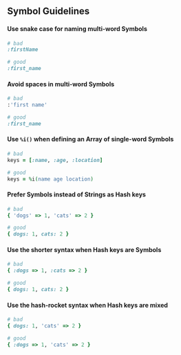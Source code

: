 ## Symbol Guidelines


#### Use snake case for naming multi-word Symbols

```ruby
# bad
:firstName

# good
:first_name
```


#### Avoid spaces in multi-word Symbols

```ruby
# bad
:'first name'

# good
:first_name
```


#### Use `%i()` when defining an Array of single-word Symbols

```ruby
# bad
keys = [:name, :age, :location]

# good
keys = %i(name age location)
```


#### Prefer Symbols instead of Strings as Hash keys

```ruby
# bad
{ 'dogs' => 1, 'cats' => 2 }

# good
{ dogs: 1, cats: 2 }
```


#### Use the shorter syntax when Hash keys are Symbols

```ruby
# bad
{ :dogs => 1, :cats => 2 }

# good
{ dogs: 1, cats: 2 }
```


#### Use the hash-rocket syntax when Hash keys are mixed

```ruby
# bad
{ dogs: 1, 'cats' => 2 }

# good
{ :dogs => 1, 'cats' => 2 }
```
